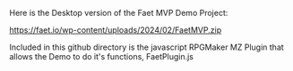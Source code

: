 
Here is the Desktop version of the Faet MVP Demo Project: 

https://faet.io/wp-content/uploads/2024/02/FaetMVP.zip

Included in this github directory is the javascript RPGMaker MZ Plugin that allows the Demo to do it's functions, FaetPlugin.js
